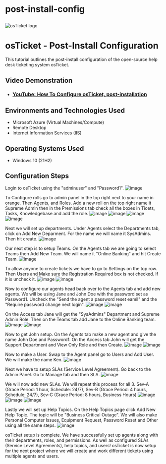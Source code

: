 # post-install-config<p align="center">
<img src="https://i.imgur.com/Clzj7Xs.png" alt="osTicket logo"/>
</p>

<h1>osTicket - Post-Install Configuration</h1>
This tutorial outlines the post-install configuration of the open-source help desk ticketing system osTicket.<br />


<h2>Video Demonstration</h2>

- ### [YouTube: How To Configure osTicket, post-installation](https://www.youtube.com)

<h2>Environments and Technologies Used</h2>

- Microsoft Azure (Virtual Machines/Compute)
- Remote Desktop
- Internet Information Services (IIS)

<h2>Operating Systems Used </h2>

- Windows 10</b> (21H2)

<h2>Configuration Steps</h2>

Login to osTicket using the "adminuser" and "Password1".
![image](https://github.com/user-attachments/assets/30abd196-498d-4816-9848-d13441574a07)

To Configure rolls go to admin panel in the top right next to your name in orange. Then Agents, and Roles. Add a new roll on the top right name it Supreme Admin then in the Premissions tab check all the boxes in Ticets, Tasks, Knowledgebase and add the role.
![image](https://github.com/user-attachments/assets/1f1df5e5-1ce3-4da1-950b-bfd6c859af8f)
![image](https://github.com/user-attachments/assets/4aee6050-a182-414c-8e10-9805a810ac48)
![image](https://github.com/user-attachments/assets/a2d9b029-6aec-4c93-828f-8879397c4e14)
![image](https://github.com/user-attachments/assets/2a284ab1-3f5e-47aa-9f10-1a495dea89b9)

Next we will set up departments. Under Agents select the Departments tab, click on Add New Deparment. For the name we will name it SysAdmins. Then hit create.
![image](https://github.com/user-attachments/assets/4d7c6e95-96bc-48d3-8ca4-67591bfe2ba0)

Our next step is to setup Teams. On the Agents tab we are going to select Teams then Add New Team. We will name it "Online Banking" and hit Create Team.
![image](https://github.com/user-attachments/assets/555f8ac8-2a8f-494c-b28d-3096cbc428a3)

To allow anyone to create tickets we have to go to Settings on the top row. Then Users and Make sure the Registration Required box is not checked. If it is uncheck it.
![image](https://github.com/user-attachments/assets/cde721cf-78df-4925-8bc9-a8259c28e480)
![image](https://github.com/user-attachments/assets/eaaa5b90-25e8-4ce6-9f13-c7ec02dbe0fd)

Now to configure our agents head back over to the Agents tab and add new agents. We will be using Jane and John Doe with the password set as Password1. Uncheck the "Send the agent a password reset eamil" and the "Require password change next login".
![image](https://github.com/user-attachments/assets/60d4d247-cd5a-49e1-8e0f-63016903ca01)
![image](https://github.com/user-attachments/assets/0abe505d-d013-4211-9fec-08bdf928eef4)

On the Access tab Jane will get the "SysAdmins" Department and Supreme Admin Role. Then on the Teams tab add Jane to the Online Banking team.
![image](https://github.com/user-attachments/assets/cac6bdfc-16b8-4374-8b5d-e488c13f812a)
![image](https://github.com/user-attachments/assets/7e3d4757-fde1-4a73-aec3-c33e796adaa3)

Now to get John setup. On the Agents tab make a new agent and give the name John Doe and Password1. On the Access tab John will get the Support Department and View Only Role and then Create.
![image](https://github.com/user-attachments/assets/0b380786-134a-49d7-90d1-f19db457863c)
![image](https://github.com/user-attachments/assets/2fa87ed9-e470-4919-b658-243df7724851)

Now to make a User. Swap to the Agent panel go to Users and Add User. We will make the name Ken.
![image](https://github.com/user-attachments/assets/9277b2fd-f56f-4f4d-9d56-a26c7447aa74)

Next we have to setup SLAs (Service Level Agreement). Go back to the Admin Panel. Go to Manage tab and then SLA.
![image](https://github.com/user-attachments/assets/e7687f95-0e11-4ed3-a284-84375d6be5f7)

We will now add new SLAs. We will repeat this process for all 3. Sev-A (Grace Period: 1 hour, Schedule: 24/7), Sev-B (Grace Period: 4 hours, Schedule: 24/7), Sev-C (Grace Period: 8 hours, Business Hours)
![image](https://github.com/user-attachments/assets/ee2f8bce-7d02-47d6-89a4-d50f6d57679f)
![image](https://github.com/user-attachments/assets/56796c8c-8a19-435a-b7d9-8a8913dddfa6)
![image](https://github.com/user-attachments/assets/35b26bda-3e41-488b-8682-efb9e1c21a67)

Lastly we will set up Help Topics. On the Help Topics page click Add New Help Topic. The topic will be "Business Critical Outage". We will also make Personal Computer Issues, Equipment Request, Password Reset and Other using all the same steps.
![image](https://github.com/user-attachments/assets/398539d7-b294-4577-b285-6ef2458783d2)


osTicket setup is complete. We have successfully set up agents along with their departments, roles, and permissions. As well as configured SLAs (Service Level Agreements), help topics, and users! osTicket is now setup for the next project where we will create and work different tickets using multiple agents and users.
